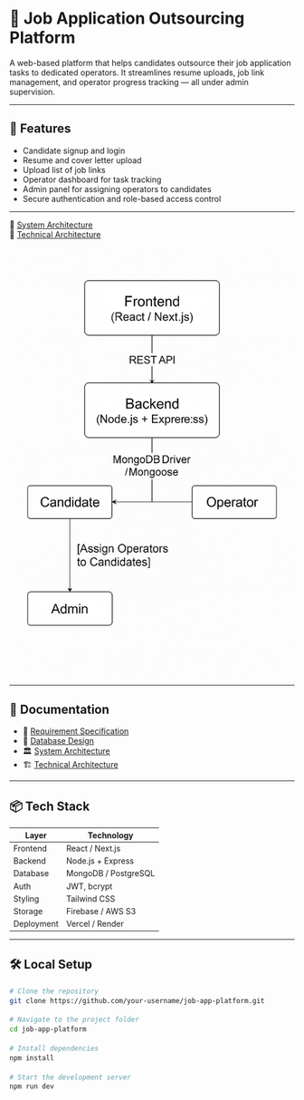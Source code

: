 # 💼 Job Application Outsourcing Platform

A web-based platform that helps candidates outsource their job application tasks to dedicated operators. It streamlines resume uploads, job link management, and operator progress tracking — all under admin supervision.

---

## 🚀 Features

- Candidate signup and login
- Resume and cover letter upload
- Upload list of job links
- Operator dashboard for task tracking
- Admin panel for assigning operators to candidates
- Secure authentication and role-based access control

---

📌 [System Architecture](docs/System-Architecture.md)  
📌 [Technical Architecture](docs/Technical-Architecture.md)

<p align="center">
  <img src="docs/System-Architecture.png" alt="Architecture Diagram" width="600"/>
</p>


---

## 📄 Documentation

- 📘 [Requirement Specification](docs/Requirement-Specification.md)
- 🧩 [Database Design](docs/Database-Design.md)
- 🏛 [System Architecture](docs/System-Architecture.md)
- 🏗️ [Technical Architecture](docs/Technical-Architecture.md)

---

## 📦 Tech Stack

| Layer      | Technology           |
|------------|----------------------|
| Frontend   | React / Next.js      |
| Backend    | Node.js + Express    |
| Database   | MongoDB / PostgreSQL |
| Auth       | JWT, bcrypt          |
| Styling    | Tailwind CSS         |
| Storage    | Firebase / AWS S3    |
| Deployment | Vercel / Render      |

---

## 🛠️ Local Setup

```bash
# Clone the repository
git clone https://github.com/your-username/job-app-platform.git

# Navigate to the project folder
cd job-app-platform

# Install dependencies
npm install

# Start the development server
npm run dev
